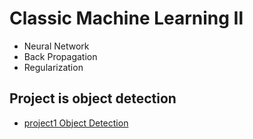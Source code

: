 # Classic Machine Learning Ⅱ

- Neural Network
- Back Propagation
- Regularization

## Project is object detection

- [project1 Object Detection](../project_one_object_detection)
